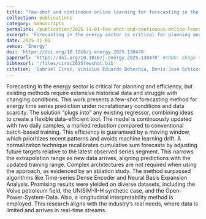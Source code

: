 ```yaml
---
title: "Few-shot and continuous online learning for forecasting in the energy industry"
collection: publications
category: manuscripts
permalink: /publication/2025-11-01-Few-shot-and-continuous-online-learning-for-forecasting-in-the-energy-industry
excerpt: 'Forecasting in the energy sector is critical for planning and efficiency, but existing methods require extensive historical data and struggle with changing conditions. This work presents a few-shot forecasting method for energy time series prediction under nonstationary conditions and data scarcity. The solution “plugs into” any existing regressor, combining ideas to create a flexible data-efficient tool.'
date: 2025-11-01
venue: 'Energy'
doi: 'https://doi.org/10.1016/j.energy.2025.138470'
paperurl: 'https://doi.org/10.1016/j.energy.2025.138470' #TODO: Chage to local file
bibtexurl: '/files/cirac2025fewshot.bib'
citation: 'Gabriel Cirac, Vinicius Eduardo Botechia, Denis José Schiozer, Víctor Martínez, Rafael de Oliveira Werneck, and Anderson Rocha. Few-shot and continuous online learning for forecasting in the energy industry. Energy, 336:138470, 2025.'
---
```


Forecasting in the energy sector is critical for planning and efficiency, but existing methods require extensive historical data and struggle with changing conditions. This work presents a few-shot forecasting method for energy time series prediction under nonstationary conditions and data scarcity. The solution “plugs into” any existing regressor, combining ideas to create a flexible data-efficient tool. The model is continuously updated with two daily samples, a marked reduction compared to conventional batch-based training. This efficiency is guaranteed by a moving window, which prioritizes recent patterns and avoids machine learning drift. A normalization technique recalibrates cumulative sum forecasts by adjusting future targets relative to the latest observed series segment. This narrows the extrapolation range as new data arrives, aligning predictions with the updated training range. Complex architectures are not required when using the approach, as evidenced by an ablation study. The method surpassed algorithms like Time-series Dense Encoder and Neural Basis Expansion Analysis. Promising results were yielded on diverse datasets, including the Volve petroleum field, the UNISIM-II-H synthetic case, and the Open-Power-System-Data. Also, a longitudinal interpretability method is employed. This research aligns with the industry’s real needs, where data is limited and arrives in real-time streams.